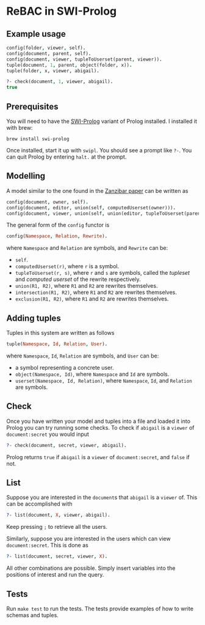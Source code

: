 # ReBAC in SWI-Prolog

## Example usage

```prolog
config(folder, viewer, self).
config(document, parent, self).
config(document, viewer, tupleToUserset(parent, viewer)).
tuple(document, 1, parent, object(folder, x)).
tuple(folder, x, viewer, abigail).

?- check(document, 1, viewer, abigail).
true
```

## Prerequisites

You will need to have the [SWI-Prolog](https://www.swi-prolog.org/) variant of Prolog installed. I installed it with brew:
```console
brew install swi-prolog
```

Once installed, start it up with `swipl`. You should see a prompt like `?-`. You can quit Prolog by entering `halt.` at the prompt.

## Modelling

A model similar to the one found in the [Zanzibar paper](https://storage.googleapis.com/pub-tools-public-publication-data/pdf/10683a8987dbf0c6d4edcafb9b4f05cc9de5974a.pdf) can be written as
```prolog
config(document, owner, self).
config(document, editor, union(self, computedUserset(owner))).
config(document, viewer, union(self, union(editor, tupleToUserset(parent, viewer)))).
```

The general form of the `config` functor is
```prolog
config(Namespace, Relation, Rewrite).
```
where `Namespace` and `Relation` are symbols, and `Rewrite` can be:
- `self`.
- `computedUserset(r)`, where `r` is a symbol.
- `tupleToUserset(r, s)`, where `r` and `s` are symbols, called the _tupleset_ and _computed userset_ of the rewrite respectively.
- `union(R1, R2)`, where `R1` and `R2` are rewrites themselves.
- `intersection(R1, R2)`, where `R1` and `R2` are rewrites themselves.
- `exclusion(R1, R2)`, where `R1` and `R2` are rewrites themselves.

## Adding tuples

Tuples in this system are written as follows
```prolog
tuple(Namespace, Id, Relation, User).
```
where `Namespace`, `Id`, `Relation` are symbols, and `User` can be:
- a symbol representing a concrete user.
- `object(Namespace, Id)`, where `Namespace` and `Id` are symbols.
- `userset(Namespace, Id, Relation)`, where `Namespace`, `Id`, and `Relation` are symbols.

## Check

Once you have written your model and tuples into a file and loaded it into Prolog you can try running some checks. To check if `abigail` is a `viewer` of `document:secret` you would input
```prolog
?- check(document, secret, viewer, abigail).
```
Prolog returns `true` if `abigail` is a `viewer` of `document:secret`, and `false` if not.

## List

Suppose you are interested in the `document`s that `abigail` is a `viewer` of. This can be accomplished with
```prolog
?- list(document, X, viewer, abigail).
```
Keep pressing `;` to retrieve all the users.

Similarly, suppose you are interested in the users which can view `document:secret`. This is done as
```prolog
?- list(document, secret, viewer, X).
```

All other combinations are possible. Simply insert variables into the positions of interest and run the query.

## Tests

Run `make test` to run the tests. The tests provide examples of how to write schemas and tuples.

